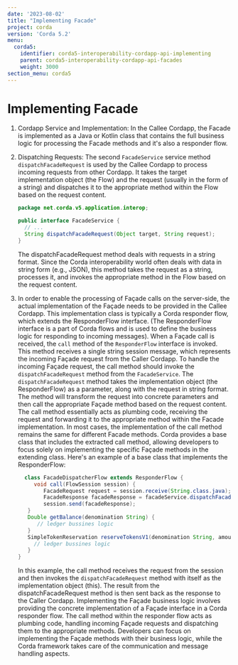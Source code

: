 ```yaml
---
date: '2023-08-02'
title: "Implementing Facade"
project: corda
version: 'Corda 5.2'
menu:
  corda5:
    identifier: corda5-interoperability-cordapp-api-implementing
    parent: corda5-interoperability-cordapp-api-facades
    weight: 3000
section_menu: corda5
---
```


# Implementing Facade

1. Cordapp Service and Implementation: In the Callee Cordapp, the Facade is implemented as a Java or Kotlin class that
   contains the full business logic for processing the Facade methods and it's also a responder flow.
2. Dispatching Requests: The second `FacadeService` service method `dispatchFacadeRequest`
   is used by the Callee Cordapp to process incoming requests from other Cordapp. It takes the target implementation
   object (the Flow) and the request (usually in the form of a string) and dispatches it to the appropriate method
   within the Flow based on the request content.
   ```java
   package net.corda.v5.application.interop;

   public interface FacadeService {
     // ...
     String dispatchFacadeRequest(Object target, String request);
   }
   ```
   The dispatchFacadeRequest method deals with requests in a string format. Since the Corda
   interoperability world often deals with data in string form (e.g., JSON), this method takes the request as a string,
   processes it, and invokes the appropriate method in the Flow based on the request content.

3. In order to enable the processing of Façade calls on the server-side, the actual implementation of the Façade needs
   to be provided in the Callee Cordapp. This implementation class is typically a Corda responder flow, which extends
   the ResponderFlow interface.
   (The ResponderFlow interface is a part of Corda flows and is used to define the business logic for responding to
   incoming messages).
   When a Façade call is received, the `call` method of the `ResponderFlow` interface is invoked.
   This method receives a single string session message, which represents the incoming Façade request from the Caller
   Cordapp. To handle the incoming Façade request, the call method should invoke the
   `dispatchFacadeRequest` method from the `FacadeService`. The `dispatchFacadeRequest` method takes the implementation
   object (the ResponderFlow) as a parameter, along with the request in string format. The method will transform the
   request
   into concrete parameters and then call the appropriate Façade method based on the request content.
   The call method essentially acts as plumbing code, receiving the request and forwarding it to the
   appropriate method within the Facade implementation. In most cases, the implementation of the call method remains the
   same for different Facade methods. Corda provides a base class that includes the extracted call method, allowing
   developers to focus solely on implementing the specific Façade methods in the extending class.
   Here's an example of a base class that implements the ResponderFlow:
   ```java
     class FacadeDispatcherFlow extends ResponderFlow {
        void call(FlowSession session) {
           FacadeRequest request = session.receive(String.class.java);
           FacadeResponse facadeResponse = facadeService.dispatchFacadeRequest(this, request);
           session.send(facadeResponse);
      }
      Double getBalance(denomination String) {
         // ledger bussines logic
      }
      SimpleTokenReservation reserveTokensV1(denomination String, amount BigDecimal) {
        // ledger bussines logic
      }
   }
   ```

   In this example, the call method receives the request from the session and then invokes the `dispatchFacadeRequest`
   method with itself as the implementation object (this). The result from the dispatchFacadeRequest method is then
   sent back as the response to the Caller Cordapp.
   Implementing the Façade business logic involves providing the concrete implementation of a Façade interface in a
   Corda responder flow. The call method within the responder flow acts as plumbing code, handling incoming
   Façade requests and dispatching them to the appropriate methods. Developers can focus on implementing the Façade
   methods with their business logic, while the Corda framework takes care of the communication and message handling
   aspects.


